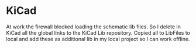 KiCad
=====

At work the firewall blocked loading the schematic lib files.
So I delete in KiCad all the global links to the KiCad Lib repository.
Copied all to LibFiles to local and add these as additional lib in my local project
so I can work offline. 

